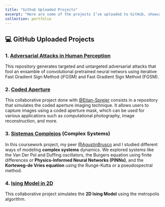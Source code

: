 ```yaml
---
title: "Github Uploaded Projects"
excerpt: "Here are some of the projects I’ve uploaded to GitHub, showcasing my work and contributions"
collection: portfolio
---
```


## 💻 GitHub Uploaded Projects

### 1. **[Adversarial Attacks in Human Perception](https://github.com/trinidadBorrell/Adversarial_Attacks)**
This repository generates targeted and untargeted adversarial attacks that fool an ensamble of convolutional pretrained neural networs using iterative Fast Gradient Sign Method (iFGSM) and Fast Gradient Sign Method (FGSM).    

### 2. **[Coded Aperture](https://github.com/Eitan-Sprejer/CodedAperture)**
This collaborative project done with [@Eitan-Sprejer](https://github.com/Eitan-Sprejer) consists in a repository that simulates the coded aperture imaging technique. It allows users to capture images using a coded aperture mask, which can be used for various applications such as computational photography, image reconstruction, and more.

### 3. **[Sistemas Complejos](https://github.com/agustinbrusco/Sistemas_Complejos) (Complex Systems)**
In this coursework project, my peer [@AgustinBrusco](https://github.com/agustinbrusco) and I studied different ways of modeling **complex systems** dynamics. We explored systems like the Van Der Pol and Duffing oscillators, the Burgers equation using finite differences or **Physics-Informed Neural Networks (PINNs)**, and the **Korteweg-de Vries equation** using the Runge-Kutta or a pseudospectral method.

### 4. **[Ising Model in 2D](https://github.com/Lermacto/ising-2d)**
This collaborative project simulates the **2D Ising Model** using the metropolis algorithm.
